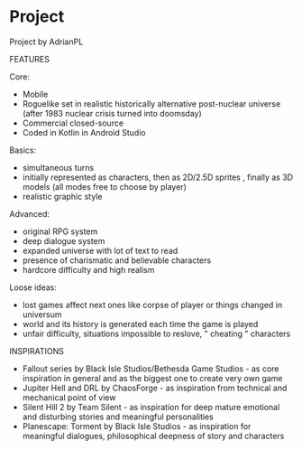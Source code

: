# Project

Project by AdrianPL

FEATURES

Core:

- Mobile
- Roguelike set in realistic historically alternative post-nuclear universe (after 1983 nuclear crisis turned into doomsday)
- Commercial closed-source
- Coded in Kotlin in Android Studio

Basics:

- simultaneous turns
- initially represented as characters, then as 2D/2.5D sprites , finally as 3D models (all modes free to choose by player)
- realistic graphic style

Advanced:

- original RPG system
- deep dialogue system
- expanded universe with lot of text to read
- presence of charismatic and believable characters
- hardcore difficulty and high realism

Loose ideas:

- lost games affect next ones like corpse of player or things changed in universum
- world and its history is generated each time the game is played
- unfair difficulty, situations impossible to reslove, " cheating " characters

INSPIRATIONS

- Fallout series by Black Isle Studios/Bethesda Game Studios - as core inspiration in general and as the biggest one to create very own game
- Jupiter Hell and DRL by ChaosForge - as inspiration from technical and mechanical point of view
- Silent Hill 2 by Team Silent - as inspiration for deep mature emotional and disturbing stories and meaningful personalities
- Planescape: Torment by Black Isle Studios - as inspiration for meaningful dialogues, philosophical deepness of story and characters

